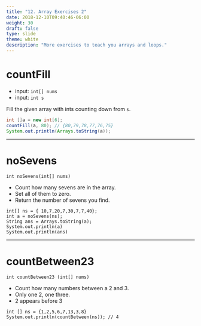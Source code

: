 ```yaml
---
title: "12. Array Exercises 2"
date: 2018-12-10T09:40:46-06:00
weight: 30
draft: false
type: slide
theme: white
description: "More exercises to teach you arrays and loops."
---
```


# countFill

* input: `int[] nums`
* input: `int s`

Fill the given array with ints counting down from `s`.

```java
int []a = new int[6];
countFill(a, 80); // {80,79,78,77,76,75}
System.out.println(Arrays.toString(a)); 
```

---

# noSevens

`int noSevens(int[] nums)`

* Count how many sevens are in the array.
* Set all of them to zero.
* Return the number of sevens you find.

```
int[] ns = { 10,7,20,7,30,7,7,40};
int a = noSevens(ns);
String ans = Arrays.toString(a);
System.out.println(a)
System.out.println(ans)
```

---

# countBetween23

`int countBetween23 (int[] nums)`

* Count how many numbers between a 2 and 3.
* Only one 2, one three.
* 2 appears before 3

```
int [] ns = {1,2,5,6,7,13,3,8}
System.out.println(countBetween(ns)); // 4
```
